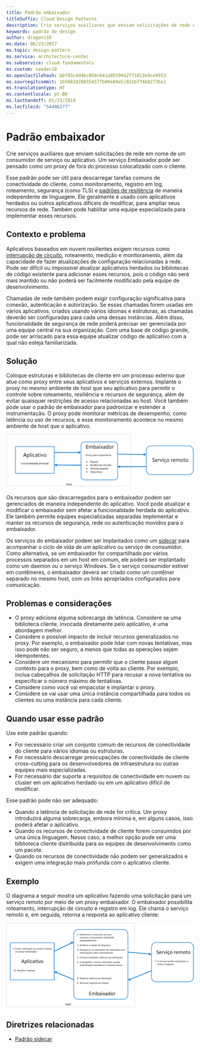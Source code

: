 ```yaml
---
title: Padrão embaixador
titleSuffix: Cloud Design Patterns
description: Crie serviços auxiliares que enviam solicitações de rede em nome de um consumidor de serviço ou aplicativo.
keywords: padrão de design
author: dragon119
ms.date: 06/23/2017
ms.topic: design-pattern
ms.service: architecture-center
ms.subservice: cloud-fundamentals
ms.custom: seodec18
ms.openlocfilehash: bbf83cdd4bc850c641a0559942f71013e9ce9553
ms.sourcegitcommit: 1b50810208354577b00e89e5c031b774b02736e2
ms.translationtype: HT
ms.contentlocale: pt-BR
ms.lasthandoff: 01/23/2019
ms.locfileid: "54486277"
---
```

# <a name="ambassador-pattern"></a>Padrão embaixador

Crie serviços auxiliares que enviam solicitações de rede em nome de um consumidor de serviço ou aplicativo. Um serviço Embaixador pode ser pensado como um proxy de fora do processo colocalizado com o cliente.

Esse padrão pode ser útil para descarregar tarefas comuns de conectividade do cliente, como monitoramento, registro em log, roteamento, segurança (como TLS) e [padrões de resiliência][resiliency-patterns] de maneira independente de linguagem. Ele geralmente é usado com aplicativos herdados ou outros aplicativos difíceis de modificar, para ampliar seus recursos de rede. Também pode habilitar uma equipe especializada para implementar esses recursos.

## <a name="context-and-problem"></a>Contexto e problema

Aplicativos baseados em nuvem resilientes exigem recursos como [interrupção de circuito](./circuit-breaker.md), roteamento, medição e monitoramento, além da capacidade de fazer atualizações de configuração relacionadas à rede. Pode ser difícil ou impossível atualizar aplicativos herdados ou bibliotecas de código existente para adicionar esses recursos, pois o código não será mais mantido ou não poderá ser facilmente modificado pela equipe de desenvolvimento.

Chamadas de rede também podem exigir configuração significativa para conexão, autenticação e autorização. Se essas chamadas forem usadas em vários aplicativos, criados usando vários idiomas e estruturas, as chamadas deverão ser configuradas para cada uma dessas instâncias. Além disso, funcionalidade de segurança de rede poderá precisar ser gerenciada por uma equipe central na sua organização. Com uma base de código grande, pode ser arriscado para essa equipe atualizar código de aplicativo com a qual não esteja familiarizada.

## <a name="solution"></a>Solução

Coloque estruturas e bibliotecas de cliente em um processo externo que atue como proxy entre seus aplicativos e serviços externos. Implante o proxy no mesmo ambiente de host que seu aplicativo para permitir o controle sobre roteamento, resiliência e recursos de segurança, além de evitar quaisquer restrições de acesso relacionadas ao host. Você também pode usar o padrão de embaixador para padronizar e estender a instrumentação. O proxy pode monitorar métricas de desempenho, como latência ou uso de recursos, e esse monitoramento acontece no mesmo ambiente de host que o aplicativo.

![Diagrama do padrão Embaixador](./_images/ambassador.png)

Os recursos que são descarregados para o embaixador podem ser gerenciados de maneira independente do aplicativo. Você pode atualizar e modificar o embaixador sem afetar a funcionalidade herdada do aplicativo. Ele também permite equipes especializadas separadas implementar e manter os recursos de segurança, rede ou autenticação movidos para o embaixador.

Os serviços do embaixador podem ser implantados como um [sidecar](./sidecar.md) para acompanhar o ciclo de vida de um aplicativo ou serviço de consumidor. Como alternativa, se um embaixador for compartilhado por vários processos separados em um host em comum, ele poderá ser implantado como um daemon ou o serviço Windows. Se o serviço consumidor estiver em contêineres, o embaixador deverá ser criado como um contêiner separado no mesmo host, com os links apropriados configurados para comunicação.

## <a name="issues-and-considerations"></a>Problemas e considerações

- O proxy adiciona alguma sobrecarga de latência. Considere se uma biblioteca cliente, invocada diretamente pelo aplicativo, é uma abordagem melhor.
- Considere o possível impacto de incluir recursos generalizados no proxy. Por exemplo, o embaixador pode lidar com novas tentativas, mas isso pode não ser seguro, a menos que todas as operações sejam idempotentes.
- Considere um mecanismo para permitir que o cliente passe algum contexto para o proxy, bem como de volta ao cliente. Por exemplo, inclua cabeçalhos de solicitação HTTP para recusar a nova tentativa ou especificar o número máximo de tentativas.
- Considere como você vai empacotar e implantar o proxy.
- Considere se vai usar uma única instância compartilhada para todos os clientes ou uma instância para cada cliente.

## <a name="when-to-use-this-pattern"></a>Quando usar esse padrão

Use este padrão quando:

- For necessário criar um conjunto comum de recursos de conectividade do cliente para vários idiomas ou estruturas.
- For necessário descarregar preocupações de conectividade de cliente cross-cutting para os desenvolvedores de infraestrutura ou outras equipes mais especializadas.
- For necessário dar suporte a requisitos de conectividade em nuvem ou cluster em um aplicativo herdado ou em um aplicativo difícil de modificar.

Esse padrão pode não ser adequado:

- Quando a latência de solicitação de rede for crítica. Um proxy introduzirá alguma sobrecarga, embora mínima e, em alguns casos, isso poderá afetar o aplicativo.
- Quando os recursos de conectividade de cliente forem consumidos por uma única linguagem. Nesse caso, a melhor opção pode ser uma biblioteca cliente distribuída para as equipes de desenvolvimento como um pacote.
- Quando os recursos de conectividade não podem ser generalizados e exigem uma integração mais profunda com o aplicativo cliente.

## <a name="example"></a>Exemplo

O diagrama a seguir mostra um aplicativo fazendo uma solicitação para um serviço remoto por meio de um proxy embaixador. O embaixador possibilita roteamento, interrupção de circuito e registro em log. Ele chama o serviço remoto e, em seguida, retorna a resposta ao aplicativo cliente:

![Exemplo de um padrão Embaixador](./_images/ambassador-example.png)

## <a name="related-guidance"></a>Diretrizes relacionadas

- [Padrão sidecar](./sidecar.md)

<!-- links -->

[resiliency-patterns]: ./category/resiliency.md
